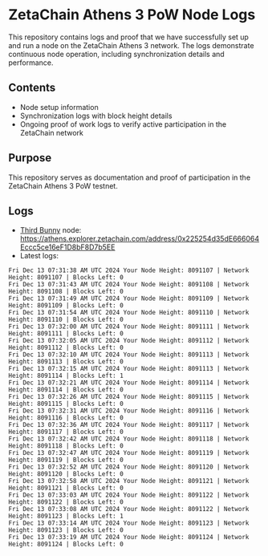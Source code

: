# ZetaChain Athens 3 PoW Node Logs
This repository contains logs and proof that we have successfully set up and run a node on the ZetaChain Athens 3 network. The logs demonstrate continuous node operation, including synchronization details and performance.

## Contents
- Node setup information
- Synchronization logs with block height details
- Ongoing proof of work logs to verify active participation in the ZetaChain network

## Purpose
This repository serves as documentation and proof of participation in the ZetaChain Athens 3 PoW testnet.

## Logs

- [Third Bunny](https://thirdbunny.xyz/) node: https://athens.explorer.zetachain.com/address/0x225254d35dE666064Eccc5ce16eF1D8bF8D7b5EE
- Latest logs:
```
Fri Dec 13 07:31:38 AM UTC 2024 Your Node Height: 8091107 | Network Height: 8091107 | Blocks Left: 0
Fri Dec 13 07:31:43 AM UTC 2024 Your Node Height: 8091108 | Network Height: 8091108 | Blocks Left: 0
Fri Dec 13 07:31:49 AM UTC 2024 Your Node Height: 8091109 | Network Height: 8091109 | Blocks Left: 0
Fri Dec 13 07:31:54 AM UTC 2024 Your Node Height: 8091110 | Network Height: 8091110 | Blocks Left: 0
Fri Dec 13 07:32:00 AM UTC 2024 Your Node Height: 8091111 | Network Height: 8091111 | Blocks Left: 0
Fri Dec 13 07:32:05 AM UTC 2024 Your Node Height: 8091112 | Network Height: 8091112 | Blocks Left: 0
Fri Dec 13 07:32:10 AM UTC 2024 Your Node Height: 8091113 | Network Height: 8091113 | Blocks Left: 0
Fri Dec 13 07:32:15 AM UTC 2024 Your Node Height: 8091113 | Network Height: 8091114 | Blocks Left: 1
Fri Dec 13 07:32:21 AM UTC 2024 Your Node Height: 8091114 | Network Height: 8091114 | Blocks Left: 0
Fri Dec 13 07:32:26 AM UTC 2024 Your Node Height: 8091115 | Network Height: 8091115 | Blocks Left: 0
Fri Dec 13 07:32:31 AM UTC 2024 Your Node Height: 8091116 | Network Height: 8091116 | Blocks Left: 0
Fri Dec 13 07:32:36 AM UTC 2024 Your Node Height: 8091117 | Network Height: 8091117 | Blocks Left: 0
Fri Dec 13 07:32:42 AM UTC 2024 Your Node Height: 8091118 | Network Height: 8091118 | Blocks Left: 0
Fri Dec 13 07:32:47 AM UTC 2024 Your Node Height: 8091119 | Network Height: 8091119 | Blocks Left: 0
Fri Dec 13 07:32:52 AM UTC 2024 Your Node Height: 8091120 | Network Height: 8091120 | Blocks Left: 0
Fri Dec 13 07:32:58 AM UTC 2024 Your Node Height: 8091121 | Network Height: 8091121 | Blocks Left: 0
Fri Dec 13 07:33:03 AM UTC 2024 Your Node Height: 8091122 | Network Height: 8091122 | Blocks Left: 0
Fri Dec 13 07:33:08 AM UTC 2024 Your Node Height: 8091122 | Network Height: 8091123 | Blocks Left: 1
Fri Dec 13 07:33:14 AM UTC 2024 Your Node Height: 8091123 | Network Height: 8091123 | Blocks Left: 0
Fri Dec 13 07:33:19 AM UTC 2024 Your Node Height: 8091124 | Network Height: 8091124 | Blocks Left: 0
```
